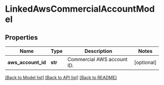 # LinkedAwsCommercialAccountModel

## Properties
Name | Type | Description | Notes
------------ | ------------- | ------------- | -------------
**aws_account_id** | **str** | Commercial AWS account ID. | [optional] 

[[Back to Model list]](../README.md#documentation-for-models) [[Back to API list]](../README.md#documentation-for-api-endpoints) [[Back to README]](../README.md)

